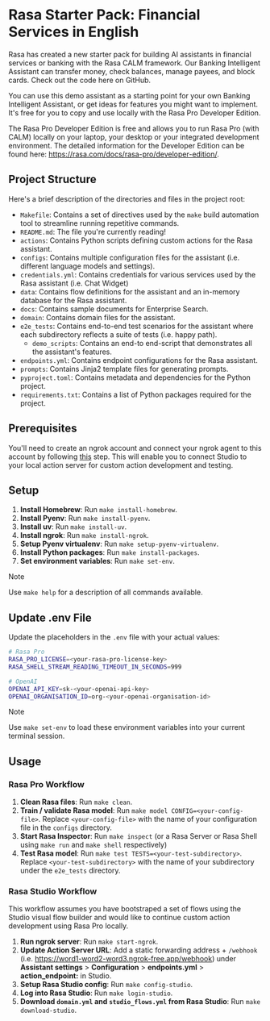 # Rasa Starter Pack: Financial Services in English

Rasa has created a new starter pack for building AI assistants in financial services or banking with the Rasa CALM framework. 
Our Banking Intelligent Assistant can transfer money, check balances, manage payees, and block cards. Check out the code here on GitHub.

You can use this demo assistant as a starting point for your own Banking Intelligent Assistant, or get ideas for features you might want to implement. It's free for you to copy and use locally with the Rasa Pro Developer Edition. 

The Rasa Pro Developer Edition is free and allows you to run Rasa Pro (with CALM) locally on your laptop, your desktop or your integrated development environment. The detailed information for the Developer Edition can be found here: https://rasa.com/docs/rasa-pro/developer-edition/.



## Project Structure

Here's a brief description of the directories and files in the project root:

- `Makefile`: Contains a set of directives used by the `make` build automation tool to streamline running repetitive commands.
- `README.md`: The file you're currently reading!
- `actions`: Contains Python scripts defining custom actions for the Rasa assistant.
- `configs`: Contains multiple configuration files for the assistant (i.e. different language models and settings).
- `credentials.yml`: Contains credentials for various services used by the Rasa assistant (i.e. Chat Widget)
- `data`: Contains flow definitions for the assistant and an in-memory database for the Rasa assistant.
- `docs`: Contains sample documents for Enterprise Search.
- `domain`: Contains domain files for the assistant.
- `e2e_tests`: Contains end-to-end test scenarios for the assistant where each subdirectory reflects a suite of tests (i.e. happy path).
    - `demo_scripts`: Contains an end-to end-script that demonstrates all the assistant's features.
- `endpoints.yml`: Contains endpoint configurations for the Rasa assistant.
- `prompts`: Contains Jinja2 template files for generating prompts.
- `pyproject.toml`: Contains metadata and dependencies for the Python project.
- `requirements.txt`: Contains a list of Python packages required for the project.

## Prerequisites

You'll need to create an ngrok account and connect your ngrok agent to this account by following [this](https://ngrok.com/docs/getting-started/#step-2-connect-your-account) step. This will enable you to connect Studio to your local action server for custom action development and testing.

## Setup

1. **Install Homebrew**: Run `make install-homebrew`.
2. **Install Pyenv**: Run `make install-pyenv`.
3. **Install uv**: Run `make install-uv`.
4. **Install ngrok**: Run `make install-ngrok`.
5. **Setup Pyenv virtualenv**: Run `make setup-pyenv-virtualenv`.
6. **Install Python packages**: Run `make install-packages`.
7. **Set environment variables**: Run `make set-env`.

> [!NOTE]
> Use `make help` for a description of all commands available.

## Update .env File

Update the placeholders in the `.env` file with your actual values:

```bash
# Rasa Pro
RASA_PRO_LICENSE=<your-rasa-pro-license-key>
RASA_SHELL_STREAM_READING_TIMEOUT_IN_SECONDS=999

# OpenAI
OPENAI_API_KEY=sk-<your-openai-api-key>
OPENAI_ORGANISATION_ID=org-<your-openai-organisation-id>
```
> [!NOTE]
> Use `make set-env` to load these environment variables into your current terminal session.

## Usage

### Rasa Pro Workflow

1. **Clean Rasa files**: Run `make clean`.
2. **Train / validate Rasa model**: Run `make model CONFIG=<your-config-file>`. Replace `<your-config-file>` with the name of your configuration file in the `configs` directory.
3. **Start Rasa Inspector**: Run `make inspect` (or a Rasa Server or Rasa Shell using `make run` and `make shell` respectively)
4. **Test Rasa model**: Run `make test TESTS=<your-test-subdirectory>`. Replace `<your-test-subdirectory>` with the name of your subdirectory under the `e2e_tests` directory.

### Rasa Studio Workflow

This workflow assumes you have bootstraped a set of flows using the Studio visual flow builder and would like to continue custom action development using Rasa Pro locally.

1. **Run ngrok server**: Run `make start-ngrok`.
2. **Update Action Server URL**: Add a static forwarding address + `/webhook` (i.e. https://word1-word2-word3.ngrok-free.app/webhook) under **Assistant settings** > **Configuration** > **endpoints.yml** > **action_endpoint:** in Studio.
2. **Setup Rasa Studio config**: Run `make config-studio`.
3. **Log into Rasa Studio**: Run `make login-studio`.
4. **Download `domain.yml` and `studio_flows.yml` from Rasa Studio**: Run `make download-studio`.
